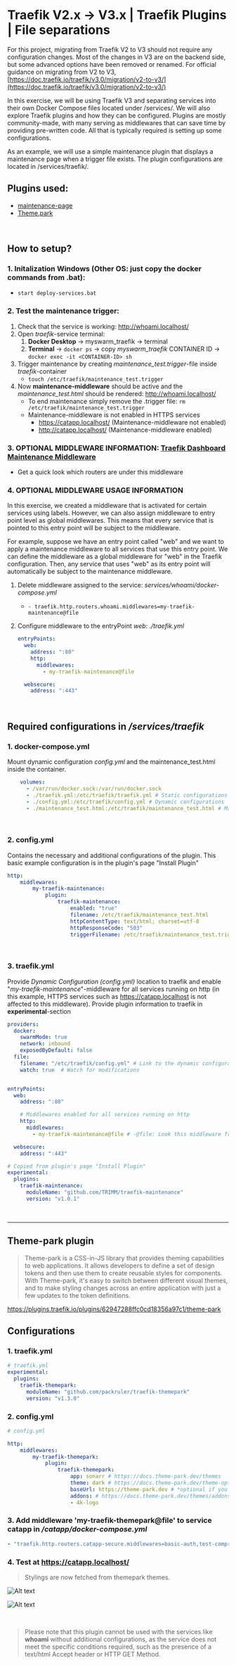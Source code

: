# Traefik V2.x -> V3.x | Traefik Plugins | File separations

For this project, migrating from Traefik V2 to V3 should not require any configuration changes. Most of the changes in V3 are on the backend side, but some advanced options have been removed or renamed. For official guidance on migrating from V2 to V3, [https://doc.traefik.io/traefik/v3.0/migration/v2-to-v3/](https://doc.traefik.io/traefik/v3.0/migration/v2-to-v3/)

In this exercise, we will be using Traefik V3 and separating services into their own Docker Compose files located under /services/. We will also explore Traefik plugins and how they can be configured. Plugins are mostly community-made, with many serving as middlewares that can save time by providing pre-written code. All that is typically required is setting up some configurations.

As an example, we will use a simple maintenance plugin that displays a maintenance page when a trigger file exists. The plugin configurations are located in /services/traefik/.

## Plugins used:
- [maintenance-page](https://plugins.traefik.io/plugins/637ba08fc672f04dd500d1a1/maintenance-page)
- [Theme.park](https://plugins.traefik.io/plugins/62947288ffc0cd18356a97c1/theme-park)
<br>

## How to setup?

### 1. Initalization Windows (Other OS: just copy the docker commands from .bat):
- `start deploy-services.bat`

### 2. Test the maintenance trigger:
1. Check that the service is working: http://whoami.localhost/
2. Open *traefik*-service terminal:
    1. **Docker Desktop** -> myswarm_traefik -> terminal
    2. **Terminal** -> `docker ps` -> copy *myswarm_traefik* CONTAINER ID -> `docker exec -it <CONTAINER-ID> sh`  
3. Trigger maintenance by creating *maintenance_test.trigger*-file inside *traefik*-container
    - `touch /etc/traefik/maintenance_test.trigger`
4. Now **maintenance-middleware** should be active and the *maintenance_test.html* should be rendered: http://whoami.localhost/
    - To end maintenance simply remove the .trigger file: `rm /etc/traefik/maintenance_test.trigger`
    - Maintenance-middleware is not enabled in HTTPS services
        -  https://catapp.localhost/ (Maintenance-middleware not enabled)
        -  http://catapp.localhost/ (Maintenance-middleware enabled)

### 3. OPTIONAL MIDDLEWARE INFORMATION: [Traefik Dashboard Maintenance Middleware](http://localhost:8080/dashboard/#/http/middlewares/my-traefik-maintenance@file)
- Get a quick look which routers are under this middleware

### 4. OPTIONAL MIDDLEWARE USAGE INFORMATION

In this exercise, we created a middleware that is activated for certain services using labels. However, we can also assign middleware to entry point level as global middlewares. This means that every service that is pointed to this entry point will be subject to the middleware.

For example, suppose we have an entry point called "web" and we want to apply a maintenance middleware to all services that use this entry point. We can define the middleware as a global middleware for "web" in the Traefik configuration. Then, any service that uses "web" as its entry point will automatically be subject to the maintenance middleware.

1. Delete middleware assigned to the service: *services/whoami/docker-compose.yml*
    - `- traefik.http.routers.whoami.middlewares=my-traefik-maintenance@file`

2. Configure middleware to the entryPoint *web*: *./traefik.yml*

    ```yml
    entryPoints:
      web:
        address: ":80"
        http:
          middlewares:
            - my-traefik-maintenance@file

      websecure:
        address: ":443"
    ```

<br>


## Required configurations in */services/traefik*

### **1. docker-compose.yml**

Mount dynamic configuration *config.yml* and the maintenance_test.html inside the container.

```yml
    volumes:
      - /var/run/docker.sock:/var/run/docker.sock
      - ./traefik.yml:/etc/traefik/traefik.yml # Static configurations
      - ./config.yml:/etc/traefik/config.yml # Dynamic configurations
      - ./maintenance_test.html:/etc/traefik/maintenance_test.html # Maintenance-page
```

<br>

### **2. config.yml**

Contains the necessary and additional configurations of the plugin. This basic example configuration is in the plugin's page "Install Plugin"

```yml
http:
    middlewares:
        my-traefik-maintenance:
            plugin:
                traefik-maintenance:
                    enabled: "true"
                    filename: /etc/traefik/maintenance_test.html
                    httpContentType: text/html; charset=utf-8
                    httpResponseCode: "503"
                    triggerFilename: /etc/traefik/maintenance_test.trigger # If this file exists: activates this middleware

```

<br>

### **3. traefik.yml**

Provide *Dynamic Configuration (config.yml)* location to traefik and enable "*my-traefik-maintenance*"-middleware for all services running on http (in this example, HTTPS services such as https://catapp.localhost is not affected to this middleware). Provide plugin information to traefik in **experimental**-section


```yml
providers:
  docker:
    swarmMode: true
    network: inbound
    exposedByDefault: false
  file:
    filename: "/etc/traefik/config.yml" # Link to the dynamic configuration
    watch: true  # Watch for modifications


entryPoints:
  web:
    address: ":80"

    # Middlewares enabled for all services running on http
    http:
      middlewares:
        - my-traefik-maintenance@file # -@file: Look this middleware from provided dynamic configuration (config.yml)

  websecure:
    address: ":443"

# Copied from plugin's page "Install Plugin"
experimental:
  plugins:
    traefik-maintenance:
      moduleName: "github.com/TRIMM/traefik-maintenance"
      version: "v1.0.1"
```

<br>

---

## Theme-park plugin

> Theme-park is a CSS-in-JS library that provides theming capabilities to web applications. It allows developers to define a set of design tokens and then use them to create reusable styles for components. With Theme-park, it's easy to switch between different visual themes, and to make styling changes across an entire application with just a few updates to the token definitions.


https://plugins.traefik.io/plugins/62947288ffc0cd18356a97c1/theme-park


## Configurations

### 1. traefik.yml
```yml
# traefik.yml
experimental:
  plugins:
    traefik-themepark:
      moduleName: "github.com/packruler/traefik-themepark"
      version: "v1.3.0"
```

### 2. config.yml
```yml
# config.yml

http:
    middlewares:
        my-traefik-themepark:
            plugin:
                traefik-themepark:
                    app: sonarr # https://docs.theme-park.dev/themes
                    theme: dark # https://docs.theme-park.dev/theme-options/
                    baseUrl: https://theme-park.dev # *optional if you want to use a self-hosted version of theme.park
                    addons: # https://docs.theme-park.dev/themes/addons/
                    - 4k-logo
```

### 3. Add middleware 'my-traefik-themepark@file' to service catapp in */catapp/docker-compose.yml*

```yml
- "traefik.http.routers.catapp-secure.middlewares=basic-auth,test-compress,test-errorpages,test-ratelimit,my-traefik-themepark@file"
```

### 4. Test at https://catapp.localhost/
> Stylings are now fetched from themepark themes.


![Alt text](../graphics/exercise-8-theme-park-1.PNG)


![Alt text](../graphics/exercise-8-theme-park-2.PNG)


<br>

> Please note that this plugin cannot be used with the services like **whoami** without additional configurations, as the service does not meet the specific conditions required, such as the presence of a text/html Accept header or HTTP GET Method.